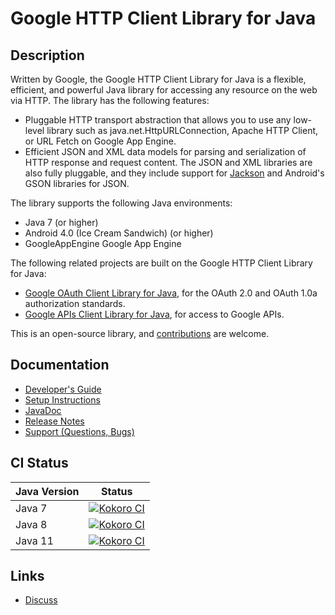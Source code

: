 # Google HTTP Client Library for Java

## Description
Written by Google, the Google HTTP Client Library for Java is a flexible, efficient, and powerful
Java library for accessing any resource on the web via HTTP. The library has the following
features:

- Pluggable HTTP transport abstraction that allows you to use any low-level library such as
java.net.HttpURLConnection, Apache HTTP Client, or URL Fetch on Google App Engine.
- Efficient JSON and XML data models for parsing and serialization of HTTP response and request
content. The JSON and XML libraries are also fully pluggable, and they include support for
[Jackson](https://github.com/FasterXML/jackson) and Android's GSON libraries for JSON.

The library supports the following Java environments:

- Java 7 (or higher)
- Android 4.0 (Ice Cream Sandwich) (or higher)
- GoogleAppEngine Google App Engine

The following related projects are built on the Google HTTP Client Library for Java:

- [Google OAuth Client Library for Java](https://github.com/google/google-oauth-java-client),
for the OAuth 2.0 and OAuth 1.0a authorization standards.
- [Google APIs Client Library for Java](https://github.com/google/google-api-java-client), for
access to Google APIs.

This is an open-source library, and
[contributions](https://developers.google.com/api-client-library/java/google-http-java-client/contribute)
are welcome.

## Documentation

- [Developer's Guide](https://developers.google.com/api-client-library/java/google-http-java-client/)
- [Setup Instructions](https://developers.google.com/api-client-library/java/google-http-java-client/setup)
- [JavaDoc](https://developers.google.com/api-client-library/java/google-http-java-client/reference/index)
- [Release Notes](https://developers.google.com/api-client-library/java/google-http-java-client/release-notes)
- [Support (Questions, Bugs)](https://developers.google.com/api-client-library/java/google-http-java-client/support)

## CI Status

Java Version | Status
------------ | ------
Java 7 | [![Kokoro CI](https://storage.googleapis.com/cloud-devrel-public/java/badges/google-http-java-client/java7.svg)](https://storage.googleapis.com/cloud-devrel-public/java/badges/google-http-java-client/java7.html)
Java 8 | [![Kokoro CI](https://storage.googleapis.com/cloud-devrel-public/java/badges/google-http-java-client/java8.svg)](https://storage.googleapis.com/cloud-devrel-public/java/badges/google-http-java-client/java8.html)
Java 11 | [![Kokoro CI](https://storage.googleapis.com/cloud-devrel-public/java/badges/google-http-java-client/java11.svg)](https://storage.googleapis.com/cloud-devrel-public/java/badges/google-http-java-client/java11.html)

## Links

- [Discuss](https://groups.google.com/group/google-http-java-client)
